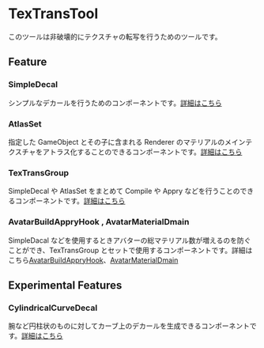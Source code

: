 # TexTransTool

このツールは非破壊的にテクスチャの転写を行うためのツールです。

## Feature

### SimpleDecal

シンプルなデカールを行うためのコンポーネントです。[詳細はこちら](Manual/SimpleDecal.md)

### AtlasSet

指定した GameObject とその子に含まれる Renderer のマテリアルのメインテクスチャをアトラス化することのできるコンポーネントです。[詳細はこちら](Manual/AtlasSet.md)

### TexTransGroup

SimpleDecal や AtlasSet をまとめて Compile や Appry などを行うことのできるコンポーネントです。[詳細はこちら](Manual/TexTransGroup.md)

### AvatarBuildAppryHook , AvatarMaterialDmain

SimpleDacal などを使用するときアバターの総マテリアル数が増えるのを防ぐことができ、TexTransGroup とセットで使用するコンポーネントです。詳細はこちら[AvatarBuildAppryHook](Manual/AvatarBuildAppryHook.md)、[AvatarMaterialDmain](Manual/AvatarMaterialDmain.md)

## Experimental Features

### CylindricalCurveDecal

腕など円柱状のものに対してカーブ上のデカールを生成できるコンポーネントです。[詳細はこちら](Manual/CylindricalCurveDecal.md)